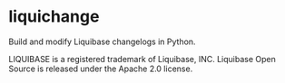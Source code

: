 # liquichange
Build and modify Liquibase changelogs in Python.

LIQUIBASE is a registered trademark of Liquibase, INC. Liquibase Open Source is released under the Apache 2.0 license.

